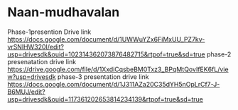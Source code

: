 # Naan-mudhavalan
Phase-1presention
Drive link
https://docs.google.com/document/d/1UWWuYZx6FiMxUU_PZ7kv-vrSNlHW320I/edit?usp=drivesdk&ouid=102314362073876482715&rtpof=true&sd=true
phase-2 presenatation
drive link
https://drive.google.com/file/d/1XxdiCqsbeBM0Txz3_BPqMtQovIfEK6fL/view?usp=drivesdk
phase-3 presentation
drive link
https://docs.google.com/document/d/1J311AZa20C35dYH5nOpLrCf7-J-B6MUJ/edit?usp=drivesdk&ouid=117361202653814234139&rtpof=true&sd=true
